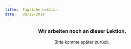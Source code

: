 ```yaml
---
title:  Tägliche Lektion
date:   08/12/2019
---
```


### <center>Wir arbeiten noch an dieser Lektion.</center>
<center>Bitte komme später zurück.</center>